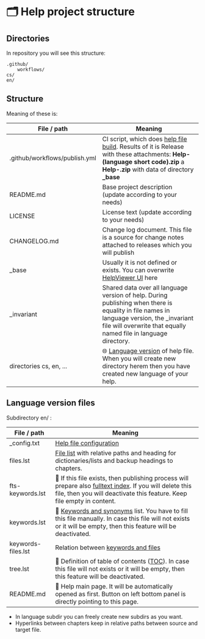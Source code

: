 # 🗂️ Help project structure

## Directories

In repository you will see this structure:
```treeview
.github/
    workflows/
cs/
en/
```

## Structure

Meaning of these is:

| File / path | Meaning |
|---|---|
| .github/workflows/publish.yml | CI script, which does [help file build][build]. Results of it is Release with these attachments:  **Help-(language short code).zip** a **Help-.zip** with data of directory **_base** |
| README.md | Base project description (update according to your needs) |
| LICENSE | License text (update according to your needs) |
| CHANGELOG.md | Change log document. This file is a source for change notes attached to releases which you will publish |
| _base | Usually it is not defined or exists. You can overwrite [HelpViewer UI][cusui] here |
| _invariant | Shared data over all language version of help. During publishing when there is equality in file names in language version, the _invariant file will overwrite that equally named file in language directory. |
| directories cs, en, ... | 🌐 [Language version][newLang] of help file. When you will create new directory herem then you have created new language of your help. |

## Language version files

Subdirectory en/ :

| File / path | Meaning |
|---|---|
| _config.txt | [Help file configuration][configDesc] |
| files.lst | [File list][Dfiles.lst] with relative paths and heading for dictionaries/lists and backup headings to chapters. |
| fts-keywords.lst | 🔎 If this file exists, then publishing process will prepare also [fulltext index][Dfts-keywords.lst]. If you will delete this file, then you will deactivate this feature. Keep file empty in content. |
| keywords.lst | 📇 [Keywords and synonyms][Dkeywords.lst] list. You have to fill this file manually. In case this file will not exists or it will be empty, then this feature will be deactivated. |
| keywords-files.lst | Relation between [keywords and files][Dkeywords-files.lst] |
| tree.lst | 📖 Definition of table of contents ([TOC][Dtree.lst]). In case this file will not exists or it will be empty, then this feature will be deactivated. |
| README.md | 🏡 Help main page. It will be automatically opened as first. Button on left bottom panel is directly pointing to this page. |

- In language subdir you can freely create new subdirs as you want. 
- Hyperlinks between chapters keep in relative paths between source and target file.

[Dfiles.lst]: mdata/files.lst.md "files.lst"
[Dkeywords.lst]: mdata/keywords.lst.md "keywords.lst"
[Dtree.lst]: mdata/tree.lst.md "tree.lst"
[Dfts-keywords.lst]: fulltextIndex.md "fts-keywords.lst"
[configDesc]: helpCfg.md ""
[Dkeywords-files.lst]: mdata/keywords-files.lst.md "keywords-files.lst"
[newLang]: newLang.md ""
[build]: publish.md ""
[cusui]: customUI.md "UI customization"
